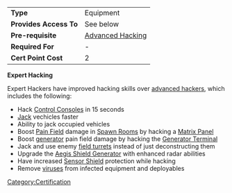 |                        |                                                    |
| ---------------------- | -------------------------------------------------- |
| **Type**               | Equipment                                          |
| **Provides Access To** | See below                                          |
| **Pre-requisite**      | [Advanced Hacking](Advanced_Hacking.md) |
| **Required For**       | \-                                                 |
| **Cert Point Cost**    | 2                                                  |

**Expert Hacking**

Expert Hackers have improved hacking skills over [advanced
hackers](Advanced_Hacking.md), which includes the following:

- Hack [Control Consoles](Control_Console.md) in 15 seconds
- [Jack](Jack.md) vechicles faster
- Ability to jack occupied vehicles
- Boost [Pain Field](Pain_Field.md) damage in [Spawn
  Rooms](Spawn_Room.md) by hacking a [Matrix
  Panel](Matrix_Panel.md)
- Boost [generator](generator.md) pain field damage by hacking
  the [Generator Terminal](Generator_Terminal.md)
- Jack and use enemy [field turrets](OMFT.md) instead of just
  deconstructing them
- Upgrade the [Aegis Shield
  Generator](Aegis_Shield_Generator.md) with enhanced radar
  abilities
- Have increased [Sensor Shield](Sensor_Shield.md) protection
  while hacking
- Remove [viruses](virus.md) from infected equipment and
  deployables

[Category:Certification](Category:Certification.md)
